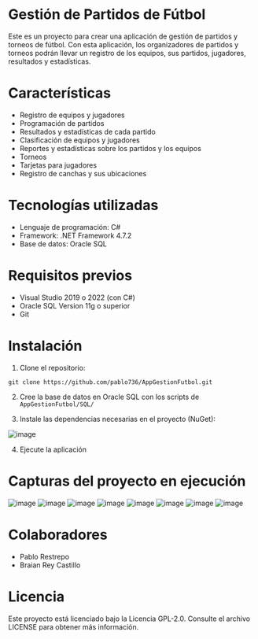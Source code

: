 # Gestión de Partidos de Fútbol
Este es un proyecto para crear una aplicación de gestión de partidos y torneos de fútbol. Con esta aplicación, los organizadores de partidos y torneos podrán llevar un registro de los equipos, sus partidos, jugadores, resultados y estadísticas.

# Características
* Registro de equipos y jugadores
* Programación de partidos
* Resultados y estadísticas de cada partido
* Clasificación de equipos y jugadores
* Reportes y estadísticas sobre los partidos y los equipos
* Torneos
* Tarjetas para jugadores
* Registro de canchas y sus ubicaciones

# Tecnologías utilizadas
* Lenguaje de programación: C#
* Framework: .NET Framework 4.7.2
* Base de datos: Oracle SQL

# Requisitos previos
* Visual Studio 2019 o 2022 (con C#)
* Oracle SQL Version 11g o superior
* Git

# Instalación
1. Clone el repositorio:
```
git clone https://github.com/pablo736/AppGestionFutbol.git
```
2. Cree la base de datos en Oracle SQL con los scripts de `AppGestionFutbol/SQL/`

3. Instale las dependencias necesarias en el proyecto (NuGet):

![image](https://user-images.githubusercontent.com/67757313/216800212-122a98bc-b220-4609-8882-76ad9c616bf1.png)

4. Ejecute la aplicación

# Capturas del proyecto en ejecución

![image](https://user-images.githubusercontent.com/67757313/216800360-37582aa9-d6dd-4c40-9534-7547d15c0a25.png)
![image](https://user-images.githubusercontent.com/67757313/216800367-091cad52-829a-4d28-99e3-89be9279e3d8.png)
![image](https://user-images.githubusercontent.com/67757313/216800371-a6e56087-be91-4b39-ae1d-af6280337f5e.png)
![image](https://user-images.githubusercontent.com/67757313/216800377-450cbd3a-6501-469d-a7d8-bd1d1ee37f55.png)
![image](https://user-images.githubusercontent.com/67757313/216800381-eda4e2a2-e733-4b7f-ba5c-2c83f7847ee7.png)
![image](https://user-images.githubusercontent.com/67757313/216800388-32195e19-3275-4cec-a767-a90e8b15ebe3.png)
![image](https://user-images.githubusercontent.com/67757313/216800397-04caa68c-abd2-4bb6-b6ac-04b4aeecc987.png)
![image](https://user-images.githubusercontent.com/67757313/216800408-fb48bb33-30e6-4cef-b700-9491022ffc11.png)


# Colaboradores

* Pablo Restrepo
* Braian Rey Castillo

# Licencia
Este proyecto está licenciado bajo la Licencia GPL-2.0. Consulte el archivo LICENSE para obtener más información.
